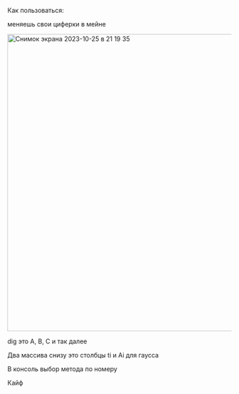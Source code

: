 Как пользоваться:

меняешь свои циферки в мейне

<img width="666" alt="Снимок экрана 2023-10-25 в 21 19 35" src="https://github.com/unsellar/vichmat4/assets/117851823/93a5b850-45a7-4b60-8c05-1f9a37846767">

dig это A, B, C и так далее

Два массива снизу это столбцы ti и Ai для гаусса

В консоль выбор метода по номеру

Кайф
